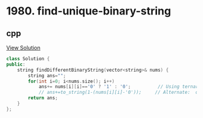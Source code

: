 # 1980. find-unique-binary-string

## cpp

[View Solution](1980-find-unique-binary-string.cpp)


```cpp
class Solution {
public:
    string findDifferentBinaryString(vector<string>& nums) {
        string ans="";
        for(int i=0; i<nums.size(); i++) 
            ans+= nums[i][i]=='0' ? '1' : '0';          // Using ternary operator
			// ans+=to_string(1-(nums[i][i]-'0'));     // Alternate:  or use to_string & 1-x to flip
        return ans;
    }
};
```
